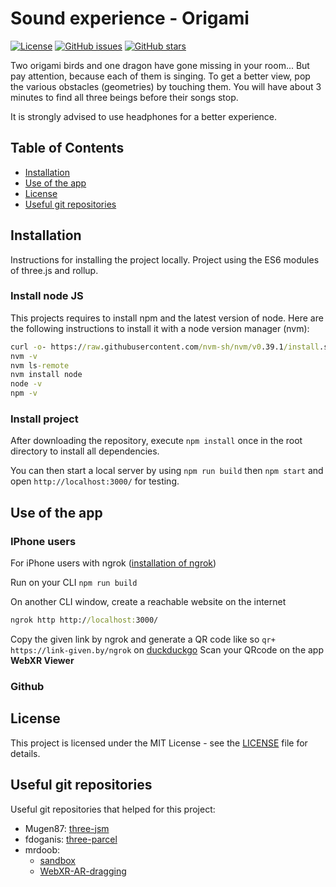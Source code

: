 # Sound experience - Origami
[![License](https://img.shields.io/badge/License-MIT-blue.svg)](LICENSE)
[![GitHub issues](https://img.shields.io/github/issues/username/repo.svg)](https://github.com/username/repo/issues)
[![GitHub stars](https://img.shields.io/github/stars/username/repo.svg)](https://github.com/username/repo/stargazers)

Two origami birds and one dragon have gone missing in your room... But pay attention, because each of them is singing. To get a better view, pop the various obstacles (geometries) by touching them. You will have about 3 minutes to find all three beings before their songs stop.

It is strongly advised to use headphones for a better experience.

## Table of Contents

- [Installation](#installation)
- [Use of the app](#useoftheapp)
- [License](#license)
- [Useful git repositories](#usefulgitrepositories)

## Installation

Instructions for installing the project locally. Project using the ES6 modules of three.js and rollup.

### Install node JS
This projects requires to install npm and the latest version of node. Here are the following instructions to install it with a node version manager (nvm):

``` cmd
curl -o- https://raw.githubusercontent.com/nvm-sh/nvm/v0.39.1/install.sh | bash 
nvm -v
nvm ls-remote
nvm install node
node -v
npm -v
```

### Install project

After downloading the repository, execute `npm install` once in the root directory to install all dependencies.

You can then start a local server by using `npm run build` then `npm start` and open `http://localhost:3000/` for testing.

## Use of the app

### IPhone users
For iPhone users with ngrok ([installation of ngrok](https://ngrok.com/download))

Run on your CLI `npm run build` 

On another CLI window, create a reachable website on the internet
```cmd
ngrok http http://localhost:3000/
```

Copy the given link by ngrok and generate a QR code like so `qr+ https://link-given.by/ngrok` on [duckduckgo](https://duckduckgo.com/)
Scan your QRcode on the app **WebXR Viewer**

### Github

## License

This project is licensed under the MIT License - see the [LICENSE](LICENSE) file for details.

## Useful git repositories 

Useful git repositories that helped for this project:

- Mugen87: [three-jsm](https://github.com/Mugen87/three-jsm)
- fdoganis: [three-parcel](https://github.com/fdoganis/three_parcel)
- mrdoob: 
    - [sandbox](https://github.com/mrdoob/three.js/blob/master/examples/webaudio_sandbox.html)
    - [WebXR-AR-dragging](https://github.com/mrdoob/three.js/blob/master/examples/webxr_ar_dragging.html)




